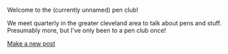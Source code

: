 Welcome to the (currently unnamed) pen club!

We meet quarterly in the greater cleveland area to talk about pens and stuff.
Presumably more, but I've only been to a pen club once!

[Make a new post](https://github.com/clevelandpenclub/clevelandpenclub.github.io/new/main/_posts)
